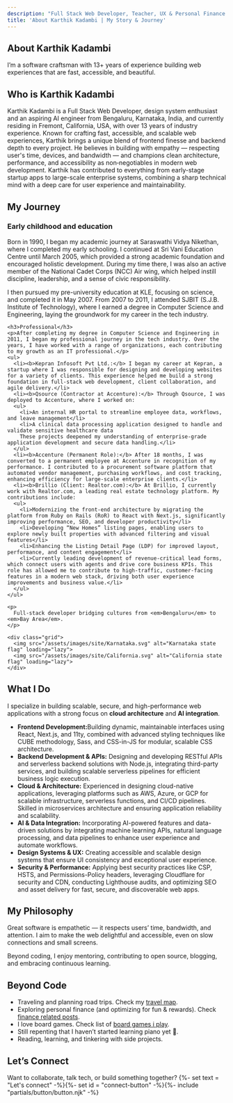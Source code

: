 ```yaml
---
description: "Full Stack Web Developer, Teacher, UX & Personal Finance Enthusiast, Aspiring AI Engineer"
title: 'About Karthik Kadambi | My Story & Journey'
---
```

<section class="section-inset" aria-label="Hero section about Karthik Kadambi">
  <div class="flow">
    <h1 class="header-branding">About Karthik Kadambi</h1>
    <p>I’m a software craftsman with 13+ years of experience building web experiences that are fast, accessible, and beautiful.</p>
  </div>
</section>
<section class="about flow" aria-label="About Karthik Kadambi">
  <section aria-label="Who is karthik kadambi">
    <h2 class="header-branding">Who is Karthik Kadambi</h2>
    <p>Karthik Kadambi is a Full Stack Web Developer, design system enthusiast and an aspiring AI engineer from Bengaluru, Karnataka, India, and currently residing in Fremont, California, USA,  with over 13 years of industry experience. Known for crafting fast, accessible, and scalable web experiences, Karthik brings a unique blend of frontend finesse and backend depth to every project. He believes in building with empathy — respecting user's time, devices, and bandwidth — and champions clean architecture, performance, and accessibility as non‑negotiables in modern web development.
    Karthik has contributed to everything from early-stage startup apps to large-scale enterprise systems, combining a sharp technical mind with a deep care for user experience and maintainability.</p>
  </section>

  <section aria-label="Journey">
    <h2 class="header-branding">My Journey</h2>
    <h3>Early childhood and education</h3>
    <p>Born in 1990, I began my academic journey at Saraswathi Vidya Nikethan, where I completed my early schooling. I continued at Sri Vani Education Centre until March 2005, which provided a strong academic foundation and encouraged holistic development. During my time there, I was also an active member of the National Cadet Corps (NCC) Air wing, which helped instill discipline, leadership, and a sense of civic responsibility.</p>
    <p>I then pursued my pre-university education at KLE, focusing on science, and completed it in May 2007. From 2007 to 2011, I attended SJBIT (S.J.B. Institute of Technology), where I earned a degree in Computer Science and Engineering, laying the groundwork for my career in the tech industry.</p>

    <h3>Professional</h3>
    <p>After completing my degree in Computer Science and Engineering in 2011, I began my professional journey in the tech industry. Over the years, I have worked with a range of organizations, each contributing to my growth as an IT professional.</p>
    <ul>
      <li><b>Kepran Infosoft Pvt Ltd.:</b> I began my career at Kepran, a startup where I was responsible for designing and developing websites for a variety of clients. This experience helped me build a strong foundation in full-stack web development, client collaboration, and agile delivery.</li>
      <li><b>Qsource (Contractor at Accenture):</b> Through Qsource, I was deployed to Accenture, where I worked on:
      <ul>
        <li>An internal HR portal to streamline employee data, workflows, and leave management</li>
        <li>A clinical data processing application designed to handle and validate sensitive healthcare data
        These projects deepened my understanding of enterprise-grade application development and secure data handling.</li>
      </ul>
      <li><b>Accenture (Permanent Role):</b> After 18 months, I was converted to a permanent employee at Accenture in recognition of my performance. I contributed to a procurement software platform that automated vendor management, purchasing workflows, and cost tracking, enhancing efficiency for large-scale enterprise clients.</li>
      <li><b>Brillio (Client: Realtor.com):</b> At Brillio, I currently work with Realtor.com, a leading real estate technology platform. My contributions include:
      <ul>
        <li>Modernizing the front-end architecture by migrating the platform from Ruby on Rails (RoR) to React with Next.js, significantly improving performance, SEO, and developer productivity</li>
        <li>Developing “New Homes” listing pages, enabling users to explore newly built properties with advanced filtering and visual features</li>
        <li>Enhancing the Listing Detail Page (LDP) for improved layout, performance, and content engagement</li>
        <li>Currently leading development of revenue-critical lead forms, which connect users with agents and drive core business KPIs. This role has allowed me to contribute to high-traffic, customer-facing features in a modern web stack, driving both user experience improvements and business value.</li>
      </ul>
    </ul>

    <p>
      Full-stack developer bridging cultures from <em>Bengaluru</em> to <em>Bay Area</em>.
    </p>

    <div class="grid">
      <img src="/assets/images/site/Karnataka.svg" alt="Karnataka state flag" loading="lazy">
      <img src="/assets/images/site/California.svg" alt="California state flag" loading="lazy">
    </div>
  </section>

  <section aria-label="Skills">
    <h2 class="header-branding">What I Do</h2>
    <p>I specialize in building scalable, secure, and high-performance web applications with a strong focus on <strong>cloud architecture</strong> and <strong>AI integration</strong>.</p>
    <ul>
      <li><b>Frontend Development:</b>Building dynamic, maintainable interfaces using React, Next.js, and 11ty, combined with advanced styling techniques like CUBE methodology, Sass, and CSS-in-JS for modular, scalable CSS architecture.</li>
      <li><b>Backend Development & APIs:</b> Designing and developing RESTful APIs and serverless backend solutions with Node.js, integrating third-party services, and building scalable serverless pipelines for efficient business logic execution.</li>
      <li><b>Cloud & Architecture:</b> Experienced in designing cloud-native applications, leveraging platforms such as AWS, Azure, or GCP for scalable infrastructure, serverless functions, and CI/CD pipelines. Skilled in microservices architecture and ensuring application reliability and scalability.</li>
      <li><b>AI & Data Integration:</b> Incorporating AI-powered features and data-driven solutions by integrating machine learning APIs, natural language processing, and data pipelines to enhance user experience and automate workflows.</li>
      <li><b>Design Systems & UX:</b> Creating accessible and scalable design systems that ensure UI consistency and exceptional user experience.</li>
      <li><b>Security & Performance:</b> Applying best security practices like CSP, HSTS, and Permissions-Policy headers, leveraging Cloudflare for security and CDN, conducting Lighthouse audits, and optimizing SEO and asset delivery for fast, secure, and discoverable web apps.</li>
    </ul>
  </section>

  <section aria-label="Philosophy">
    <h2 class="header-branding">My Philosophy</h2>
    <p>Great software is empathetic — it respects users’ time, bandwidth, and attention. I aim to make the web delightful and accessible, even on slow connections and small screens.</p>
    <p>Beyond coding, I enjoy mentoring, contributing to open source, blogging, and embracing continuous learning.</p>
  </section>

  <section aria-label="Beyond code">
    <h2 class="header-branding">Beyond Code</h2>
      <ul>
        <li>Traveling and planning road trips. Check my <a href="/travel/">travel map</a>.</li>
        <li>Exploring personal finance (and optimizing for fun & rewards). Check <a href ="/tags/finance/">finance related posts</a>.</li>
        <li>I love board games. Check list of <a href="/games/">board games i play</a>.</li>
        <li>Still repenting that I haven’t started learning piano yet 🎹.</li>
        <li>Reading, learning, and tinkering with side projects.</li>
      </ul>
  </section>

  <section aria-label="Contact">
    <h2 class="header-branding">Let’s Connect</h2>
    Want to collaborate, talk tech, or build something together?
    {%- set text = "Let's connect" -%}{%- set id = "connect-button" -%}{%- include "partials/button/button.njk" -%}
  </section>
</section>